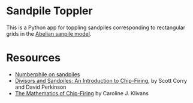 Sandpile Toppler
================

This is a Python app for toppling sandpiles corresponding to rectangular grids in the [Abelian sanpile model](https://en.wikipedia.org/wiki/Abelian_sandpile_model). 

# Resources

- [Numberphile on sandpiles](https://www.youtube.com/watch?v=1MtEUErz7Gg)
- [Divisors and Sandpiles: An Introduction to Chip-Firing](https://www.amazon.com/Divisors-Sandpiles-Introduction-Chip-Firing-Monograph/dp/1470442183/ref=sr_1_2?crid=1Y8LQ26EGRCPT&keywords=sandpile+math&qid=1654744830&sprefix=sandpile+math%2Caps%2C161&sr=8-2), by Scott Corry and David Perkinson
- [The Mathematics of Chip-Firing](https://www.amazon.com/Mathematics-Chip-Firing-Discrete-Its-Applications/dp/1138634093/ref=sr_1_2?crid=2N9QSN136GJVX&keywords=chip+firing&qid=1654744926&sprefix=chip+firing%2Caps%2C190&sr=8-2) by Caroline J. Klivans